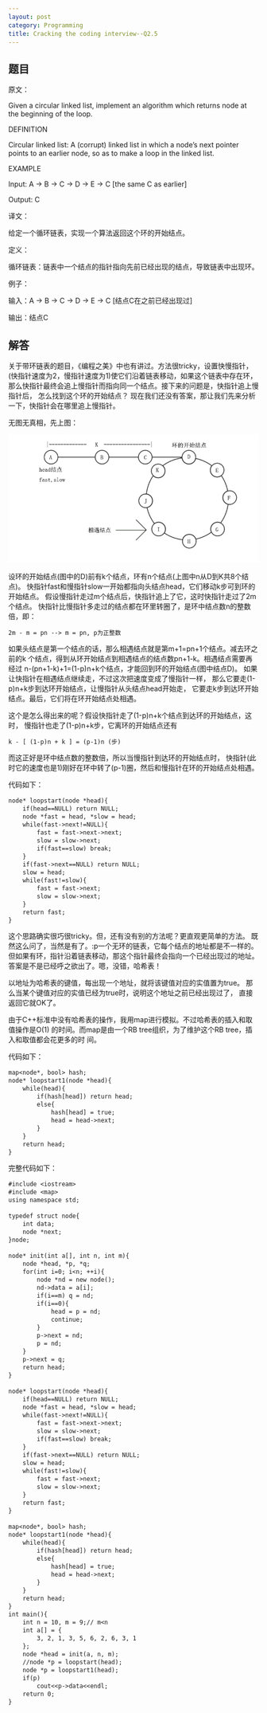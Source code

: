 ```yaml
---
layout: post
category: Programming
title: Cracking the coding interview--Q2.5
---
```


## 题目

原文：

Given a circular linked list, implement an algorithm which returns 
node at the beginning of the loop.

DEFINITION

Circular linked list: A (corrupt) linked list in which a node’s next 
pointer points to an earlier node, so as to make a loop in the linked 
list.

EXAMPLE

Input: A -> B -> C -> D -> E -> C [the same C as earlier]

Output: C

译文：

给定一个循环链表，实现一个算法返回这个环的开始结点。

定义：

循环链表：链表中一个结点的指针指向先前已经出现的结点，导致链表中出现环。

例子：

输入：A -> B -> C -> D -> E -> C [结点C在之前已经出现过]

输出：结点C

## 解答

关于带环链表的题目，《编程之美》中也有讲过。方法很tricky，设置快慢指针，
(快指针速度为2，慢指针速度为1)使它们沿着链表移动，如果这个链表中存在环，
那么快指针最终会追上慢指针而指向同一个结点。接下来的问题是，快指针追上慢指针后，
怎么找到这个环的开始结点？
现在我们还没有答案，那让我们先来分析一下，快指针会在哪里追上慢指针。

无图无真相，先上图：

<img src="/assets/img/2012/12/17/circularlist.jpg" />

设环的开始结点(图中的D)前有k个结点，环有n个结点(上图中n从D到K共8个结点)。
快指针fast和慢指针slow一开始都指向头结点head，它们移动k步可到环的开始结点。
假设慢指针走过m个结点后，快指针追上了它，这时快指针走过了2m个结点。
快指针比慢指针多走过的结点都在环里转圈了，是环中结点数n的整数倍，即：

	2m - m = pn --> m = pn, p为正整数

如果头结点是第一个结点的话，那么相遇结点就是第m+1=pn+1个结点。减去环之前的k
个结点，得到从环开始结点到相遇结点的结点数pn+1-k。相遇结点需要再经过
n-(pn+1-k)+1=(1-p)n+k个结点，才能回到环的开始结点(图中结点D)。
如果让快指针在相遇结点继续走，不过这次把速度变成了慢指针一样，
那么它要走(1-p)n+k步到达环开始结点，让慢指针从头结点head开始走，
它要走k步到达环开始结点。最后，它们将在环开始结点处相遇。

这个是怎么得出来的呢？假设快指针走了(1-p)n+k个结点到达环的开始结点，这时，
慢指针也走了(1-p)n+k步，它离环的开始结点还有

	k - [ (1-p)n + k ] = (p-1)n (步)

而这正好是环中结点数的整数倍，所以当慢指针到达环的开始结点时，
快指针(此时它的速度也是1)刚好在环中转了(p-1)圈，然后和慢指针在环的开始结点处相遇。

代码如下：

	node* loopstart(node *head){
		if(head==NULL) return NULL;
		node *fast = head, *slow = head;
		while(fast->next!=NULL){
			fast = fast->next->next;
			slow = slow->next;
			if(fast==slow) break;
		}
		if(fast->next==NULL) return NULL;
		slow = head;
		while(fast!=slow){
			fast = fast->next;
			slow = slow->next;
		}
		return fast;
	}

这个思路确实很巧很tricky。但，还有没有别的方法呢？更直观更简单的方法。
既然这么问了，当然是有了。:p一个无环的链表，它每个结点的地址都是不一样的。
但如果有环，指针沿着链表移动，那这个指针最终会指向一个已经出现过的地址。
答案是不是已经呼之欲出了。嗯，没错，哈希表！

以地址为哈希表的键值，每出现一个地址，就将该键值对应的实值置为true。
那么当某个键值对应的实值已经为true时，说明这个地址之前已经出现过了，
直接返回它就OK了。

由于C++标准中没有哈希表的操作，我用map进行模拟。不过哈希表的插入和取值操作是O(1)
的时间。而map是由一个RB tree组织，为了维护这个RB tree，插入和取值都会花更多的时
间。

代码如下：

	map<node*, bool> hash;
	node* loopstart1(node *head){
		while(head){
			if(hash[head]) return head;
			else{
				hash[head] = true;
				head = head->next;
			}
		}
		return head;
	}

完整代码如下：

	#include <iostream>
	#include <map>
	using namespace std;

	typedef struct node{
		int data;
		node *next;
	}node;

	node* init(int a[], int n, int m){
		node *head, *p, *q;
		for(int i=0; i<n; ++i){
			node *nd = new node();
			nd->data = a[i];
			if(i==m) q = nd;
			if(i==0){
				head = p = nd;
				continue;
			}
			p->next = nd;
			p = nd;
		}
		p->next = q;
		return head;
	}

	node* loopstart(node *head){
		if(head==NULL) return NULL;
		node *fast = head, *slow = head;
		while(fast->next!=NULL){
			fast = fast->next->next;
			slow = slow->next;
			if(fast==slow) break;
		}
		if(fast->next==NULL) return NULL;
		slow = head;
		while(fast!=slow){
			fast = fast->next;
			slow = slow->next;
		}
		return fast;
	}

	map<node*, bool> hash;
	node* loopstart1(node *head){
		while(head){
			if(hash[head]) return head;
			else{
				hash[head] = true;
				head = head->next;
			}
		}
		return head;
	}
	int main(){
		int n = 10, m = 9;// m<n
		int a[] = {
			3, 2, 1, 3, 5, 6, 2, 6, 3, 1 
		};
		node *head = init(a, n, m);
		//node *p = loopstart(head);
		node *p = loopstart1(head);
		if(p)
			cout<<p->data<<endl;
		return 0;
	}
